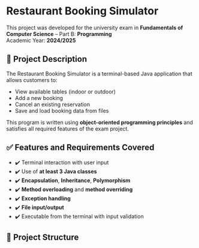 # Restaurant Booking Simulator

This project was developed for the university exam in **Fundamentals of Computer Science** – Part B: **Programming**  
Academic Year: **2024/2025**

## 📘 Project Description

The Restaurant Booking Simulator is a terminal-based Java application that allows customers to:
- View available tables (indoor or outdoor)
- Add a new booking
- Cancel an existing reservation
- Save and load booking data from files

This program is written using **object-oriented programming principles** and satisfies all required features of the exam project.

## ✅ Features and Requirements Covered

- ✔️ Terminal interaction with user input
- ✔️ Use of **at least 3 Java classes**
- ✔️ **Encapsulation**, **Inheritance**, **Polymorphism**
- ✔️ **Method overloading** and **method overriding**
- ✔️ **Exception handling**
- ✔️ **File input/output**
- ✔️ Executable from the terminal with input validation

## 🧱 Project Structure


